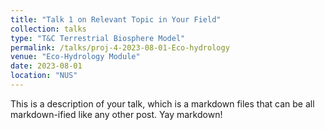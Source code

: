 ```yaml
---
title: "Talk 1 on Relevant Topic in Your Field"
collection: talks
type: "T&C Terrestrial Biosphere Model"
permalink: /talks/proj-4-2023-08-01-Eco-hydrology
venue: "Eco-Hydrology Module"
date: 2023-08-01
location: "NUS"
---
```


This is a description of your talk, which is a markdown files that can be all markdown-ified like any other post. Yay markdown!
